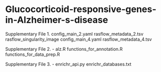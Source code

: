 # Glucocorticoid-responsive-genes-in-Alzheimer-s-disease

Supplementary File 1. config_main_2.yaml  rasflow_metadata_2.tsv  rasflow_singularity_image config_main_4.yaml  rasflow_metadata_4.tsv

Supplementary File 2. - alz.R  functions_for_annotation.R  functions_for_data_prep.R

Supplementary File 3. - enrichr_api.py  enrichr_databases.txt
